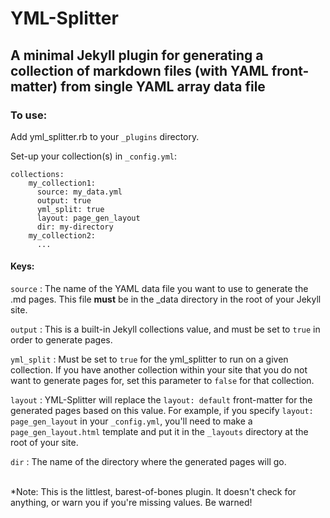 # YML-Splitter
## A minimal Jekyll plugin for generating a collection of markdown files (with YAML front-matter) from single YAML array data file

### To use:
Add yml_splitter.rb to your `_plugins` directory.

Set-up your collection(s) in `_config.yml`:
```
collections:
    my_collection1:
      source: my_data.yml
      output: true
      yml_split: true
      layout: page_gen_layout
      dir: my-directory
    my_collection2:
      ...
```
#### Keys:
`source` : The name of the YAML data file you want to use to generate the .md pages. This file __must__ be in the _data directory in the root of your Jekyll site.

`output` : This is a built-in Jekyll collections value, and must be set to `true` in order to generate pages.

`yml_split` : Must be set to `true` for the yml_splitter to run on a given collection. If you have another collection within your site that you do not want to generate pages for, set this parameter to `false` for that collection.

`layout` : YML-Splitter will replace the `layout: default` front-matter for the generated pages based on this value. For example, if you specify `layout: page_gen_layout` in your `_config.yml`, you'll need to make a `page_gen_layout.html` template and put it in the `_layouts` directory at the root of your site.

`dir` : The name of the directory where the generated pages will go.


</br>
*Note: This is the littlest, barest-of-bones plugin. It doesn't check for anything, or warn you if you're missing values. Be warned!
